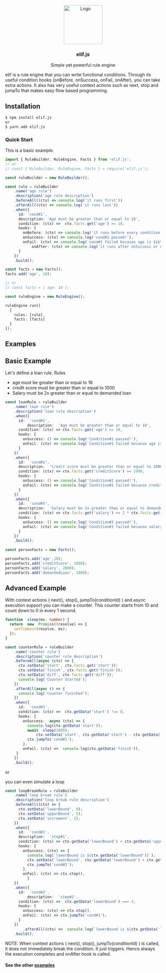 
<br />
<p align="center">
  <a href="https://github.com/halilkaankarakoc/elif.js">
      <img src="https://icon-library.com/images/rule-icon/rule-icon-24.jpg" alt="Logo" width="125" height="125">
  </a>

  <h3 align="center">elif.js</h3>

  <p align="center">
    Simple yet powerful rule engine
  </p>
</p>

elif is a rule engine that you can write functional conditions. Through its useful condition hooks (onBefore, onSuccess, onFail, onAfter), you can take extra actions. It also has very useful context actions such as next, stop and jumpTo that makes easy flow based programming.

## Installation

```bash
$ npm install elif.js
or
$ yarn add elif.js
```

### Quick Start
This is a basic example.
```ts
import { RuleBuilder, RuleEngine, Facts } from 'elif.js';
// or 
// const { RuleBuilder, RuleEngine, Facts } = require('elif.js');

const ruleBuilder = new RuleBuilder();

const rule = ruleBuilder
	.name('age rule')
	.description('age rule description')
	.beforeAll((ctx) => console.log('it runs first'))
	.afterAll((ctx) => console.log('it runs last'))
	.when({		
	  id: 'cond#1',
	  description: 'Age must be greater than or equal to 18',
	  condition: (ctx) =>  ctx.facts.get('age') >= 18,
	  hooks: {
	    onBefore: (ctx) => console.log('it runs before every condition check'),
	    onSuccess: (ctx) => console.log('cond#1 passed!'),
  	    onFail: (ctx) => console.log(`cond#1 failed because age is ${ctx.facts.get('age')}`),
            onAfter: (ctx) => console.log('it runs after onSuccess or onFail')
	  }
	})
	.build();

const facts = new Facts();
facts.add('age', 18);

// or
// const facts = { age: 18 };

const ruleEngine = new RuleEngine();

ruleEngine.run([
  {
    rules: [rule],
    facts: [facts]
  }
]);
```

## Examples


## Basic Example

Let's define a loan rule.
Rules
* age must be greater than or equal to 18
* credit score must be greater than or equal to 1000
* Salary must be 2x greater than or equal to demanded loan

```ts
const loanRule = ruleBuilder
	.name('loan rule')
	.description('loan rule description')
	.when({
	  id:  'cond#1',
          description:  'Age must be greater than or equal to 18',
	  condition: (ctx) => ctx.facts.get('age') >= 18,
	  hooks: {
		onSuccess: () => console.log('Condition#1 passed!'),
		onFail: (ctx) => console.log(`Condition#1 failed because age is ${ctx.facts.get('age')}`),
	  }
	})
	.when({
	  id:  'cond#2',
	  description:  'Credit score must be greater than or equal to 1000',
	  condition: (ctx) => ctx.facts.get('creditScore') >= 1000,
	  hooks: {
	    onSuccess: () => console.log('Condition#2 passed!'),
	    onFail: (ctx) => console.log(`Condition#2 failed because credit score is ${ctx.facts.get('creditScore')}`)
	  }
	})
	.when({
	  id:  'cond#3',
	  description:  'Salary must be 2x greater than or equal to demanded loan',
	  condition: (ctx) => ctx.facts.get('salary') >= 2 * ctx.facts.get('demandedLoan'),
	  hooks: {
	    onSuccess: () => console.log('Condition#3 passed!'),
	    onFail: (ctx) => console.log(`Condition#3 failed because salary is ${ctx.facts.get('salary')} but demanded loan is ${ctx.facts.get('demandedLoan')}`)
	  }
	})
	.build();
	
const personFacts = new Facts();

personFacts.add('age',18);
personFacts.add('creditScore', 1000);
personFacts.add('salary', 2000);
personFacts.add('demandedLoan', 1000);
```
## Advanced Example

With context actions ( next(), stop(), jumpTo(conditionId) ) and async execution support you can make a counter.
This counter starts from 10 and count down to 0 in every 1 second.
```ts
function  sleep(ms: number) {
  return  new  Promise((resolve) => {
    setTimeout(resolve, ms);
  });
}

const counterRule = ruleBuilder
	.name('counter rule')
	.description('counter rule description')
	.beforeAll(async (ctx) => {
	  ctx.setData('start', ctx.facts.get('start'));
	  ctx.setData('finish', ctx.facts.get('finish'));
	  ctx.setData('diff', ctx.facts.get('diff'));
	  console.log('Counter Started');
	})
	.afterAll(async () => {
	  console.log('Counter finished');
	})
	.when({
	  id:  'cond#1',
	  condition: (ctx) =>  ctx.getData('start') !== 0,
	  hooks: {
	    onSuccess:  async (ctx) => {
	      console.log(ctx.getData('start'));
	      await  sleep(1000);
              ctx.setData('start', ctx.getData('start') - ctx.getData('diff'));
	      ctx.jumpTo('cond#1');
	    },
	    onFail: (ctx) =>  console.log(ctx.getData('finish')),
	 }
	})
	.build();
```

or 

you can even simulate a loop

```ts
const loopBreakRule = ruleBuilder
	.name('loop break rule')
	.description('loop break rule description')
	.beforeAll((ctx) => {
	  ctx.setData('lowerBound', 0);
	  ctx.setData('upperBound', 5);
	  ctx.setData('increment', 1);
	})
	.when({
	  id:  'cond#1',
	  description:  'step#1',
	  condition: (ctx) => ctx.getData('lowerBound') < ctx.getData('upperBound'),
	  hooks: {
	    onSuccess: (ctx) => {
	      console.log(`lowerBound is ${ctx.getData('lowerBound')}`);
	      ctx.setData('lowerBound', ctx.getData('lowerBound') + ctx.getData('increment'));
	      ctx.jumpTo('cond#2');
	    },
	    onFail: (ctx) => ctx.stop(),
     	  }
	})
	.when({
	  id:  'cond#2',
      	  description:  'step#2',
	  condition: (ctx) =>  ctx.getData('lowerBound') === 3,
	  hooks: {
	    onSuccess: (ctx) => ctx.stop(),
	    onFail: (ctx) => ctx.jumpTo('cond#1');
	  }
	})
    	.afterAll((ctx) =>  console.log(`lowerBound is ${ctx.getData('lowerBound')}`))
	.build();
```

NOTE: When context actions ( next(), stop(), jumpTo(conditionId) ) is called, it does not immediately break the condition. It just triggers. Hence always the execution completes and onAfter hook is called.


#### See the other [examples](https://github.com/halilkaankarakoc/elif.js/tree/main/examples)
